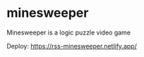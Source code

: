 # minesweeper
Minesweeper is a logic puzzle video game

Deploy: https://rss-minesweeper.netlify.app/
